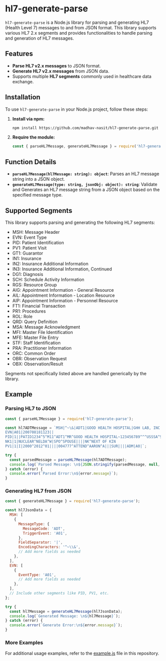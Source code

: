 # hl7-generate-parse

`hl7-generate-parse` is a Node.js library for parsing and generating HL7 (Health Level 7) messages to and from JSON format. This library supports various HL7 2.x segments and provides functionalities to handle parsing and generation of HL7 messages.

## Features

- **Parse HL7 v2.x messages** to JSON format.
- **Generate HL7 v2.x messages** from JSON data.
- Supports multiple **HL7 segments** commonly used in healthcare data exchange.

## Installation

To use `hl7-generate-parse` in your Node.js project, follow these steps:

1. **Install via npm:**

   ```bash
   npm install https://github.com/madhav-nasit/hl7-generate-parse.git
   ```

2. **Require the module:**
   ```javascript
   const { parseHL7Message, generateHL7Message } = require('hl7-generate-parse');
   ```

## Function Details

- **`parseHL7Message(hl7Message: string): object`**: Parses an HL7 message string into a JSON object.
- **`generateHL7Message(type: string, jsonObj: object): string`**:
  Validate and Generates an HL7 message string from a JSON object based on the specified message type.

## Supported Segments

This library supports parsing and generating the following HL7 segments:

- MSH: Message Header
- EVN: Event Type
- PID: Patient Identification
- PV1: Patient Visit
- GT1: Guarantor
- IN1: Insurance
- IN2: Insurance Additional Information
- IN3: Insurance Additional Information, Continued
- DG1: Diagnosis
- SCH: Schedule Activity Information
- RGS: Resource Group
- AIG: Appointment Information - General Resource
- AIL: Appointment Information - Location Resource
- AIP: Appointment Information - Personnel Resource
- FT1: Financial Transaction
- PR1: Procedures
- ROL: Role
- QRD: Query Definition
- MSA: Message Acknowledgment
- MFI: Master File Identification
- MFE: Master File Entry
- STF: Staff Identification
- PRA: Practitioner Information
- ORC: Common Order
- OBR: Observation Request
- OBX: Observation/Result

Segments not specifically listed above are handled generically by the library.

## Example

### Parsing HL7 to JSON

```javascript
const { parseHL7Message } = require('hl7-generate-parse');

const hl7ADTMessage = `MSH|^~\&|ADT1|GOOD HEALTH HOSPITAL|GHH LAB, INC.|GOOD HEALTH HOSPITAL|198808181126|SECURITY|ADT^A01^ADT_A01|MSG00001|P|2.8||
EVN|A01|200708181123||
PID|1||PATID1234^5^M11^ADT1^MR^GOOD HEALTH HOSPITAL~123456789^^^USSSA^SS||EVERYMAN^ADAM^A^III||19610615|M||C|2222 HOME STREET^^GREENSBORO^NC^27401-1020|GL|(555) 555-2004|(555)555-2004||S||PATID12345001^2^M10^ADT1^AN^A|444333333|987654^NC|
NK1|1|NUCLEAR^NELDA^W|SPO^SPOUSE||||NK^NEXT OF KIN
PV1|1|I|2000^2012^01||||004777^ATTEND^AARON^A|||SUR||||ADM|A0|`;

try {
  const parsedMessage = parseHL7Message(hl7ADTMessage);
  console.log(`Parsed Message: \n${JSON.stringify(parsedMessage, null, 2)}`);
} catch (error) {
  console.error(`Parsed Error:\n${error.message}`);
}
```

### Generating HL7 from JSON

```javascript
const { generateHL7Message } = require('hl7-generate-parse');

const hl7JsonData = {
  MSH: [
    {
      MessageType: {
        MessageCode: 'ADT',
        TriggerEvent: 'A01',
      },
      FieldSeparator: '|',
      EncodingCharacters: '^~\\&',
      // Add more fields as needed
    },
  ],
  EVN: [
    {
      EventType: 'A01',
      // Add more fields as needed
    },
  ],
  // Include other segments like PID, PV1, etc.
};

try {
  const hl7Message = generateHL7Message(hl7JsonData);
  console.log(`Generated Message: \n${hl7Message}`);
} catch (error) {
  console.error(`Generate Error:\n${error.message}`);
}
```

### More Examples

For additional usage examples, refer to the [example.js](./example.js) file in this repository.
